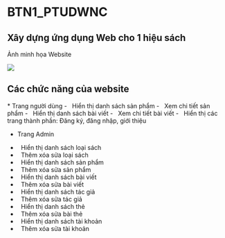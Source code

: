 # BTN1_PTUDWNC
<h2>Xây dựng ứng dụng Web cho 1 hiệu sách</h2>
<p>Ảnh minh họa Website</p>
<img src="https://user-images.githubusercontent.com/92617630/233238231-0fb24df6-902e-4be0-960c-a68d1aa6eac9.png"/>

<h2>Các chức năng của website</h2>
* Trang người dùng
- &nbsp; Hiển thị danh sách sản phẩm
- &nbsp; Xem chi tiết sản phẩm
- &nbsp; Hiển thị danh sách bài viết
- &nbsp; Xem chi tiết bài viết
- &nbsp; Hiển thị các trang thành phần: Đăng ký, đăng nhập, giới thiệu

* Trang Admin
- &nbsp; Hiển thị danh sách loại sách
- &nbsp; Thêm xóa sửa loại sách
- &nbsp; Hiển thị danh sách sản phẩm
- &nbsp; Thêm xóa sửa sản phẩm
- &nbsp; Hiển thị danh sách bài viết
- &nbsp; Thêm xóa sửa bài viết
- &nbsp; Hiển thị danh sách tác giả
- &nbsp; Thêm xóa sửa tác giả
- &nbsp; Hiển thị danh sách thẻ
- &nbsp; Thêm xóa sửa bài thẻ
- &nbsp; Hiển thị danh sách tài khoản
- &nbsp; Thêm xóa sửa tài khoản
